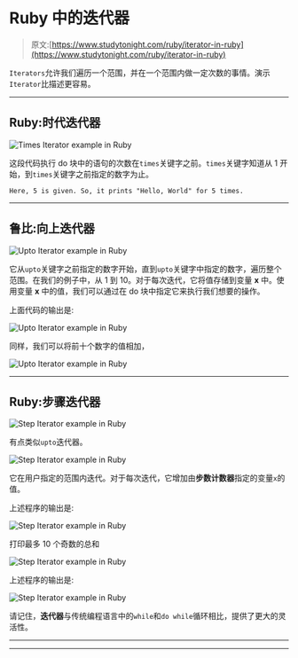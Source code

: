 # Ruby 中的迭代器

> 原文:[https://www.studytonight.com/ruby/iterator-in-ruby](https://www.studytonight.com/ruby/iterator-in-ruby)

`Iterators`允许我们遍历一个范围，并在一个范围内做一定次数的事情。演示`Iterator`比描述更容易。

* * *

## Ruby:时代迭代器

![Times Iterator example in Ruby](../Images/7b6a4561152e69a1e303e884efade02e.png)

这段代码执行 do 块中的语句的次数在`times`关键字之前。`times`关键字知道从 1 开始，到`times`关键字之前指定的数字为止。

```
Here, 5 is given. So, it prints "Hello, World" for 5 times.
```

* * *

## 鲁比:向上迭代器

![Upto Iterator example in Ruby](../Images/2cbc5dec672d2b47aa8642cc81e7d245.png)

它从`upto`关键字之前指定的数字开始，直到`upto`关键字中指定的数字，遍历整个范围。在我们的例子中，从 1 到 10。对于每次迭代，它将值存储到变量 **x** 中。使用变量 **x** 中的值，我们可以通过在 do 块中指定它来执行我们想要的操作。

上面代码的输出是:

![Upto Iterator example in Ruby](../Images/f1181e2ca6d49dc45fbeb64c67a303ee.png)

同样，我们可以将前十个数字的值相加，

![Upto Iterator example in Ruby](../Images/58cbb831e81a9db8e90717cc2866343b.png)

* * *

## Ruby:步骤迭代器

![Step Iterator example in Ruby](../Images/4fb474a3900b48f849787e655ec20f6d.png)

有点类似`upto`迭代器。

![Step Iterator example in Ruby](../Images/9d31f3dae92d7fc191e5195a395b71f3.png)

它在用户指定的范围内迭代。对于每次迭代，它增加由**步数计数器**指定的变量`x`的值。

上述程序的输出是:

![Step Iterator example in Ruby](../Images/37c51b87f933e933fefd208357120d3e.png)

打印最多 10 个奇数的总和

![Step Iterator example in Ruby](../Images/161e55de9f82251829b1c815128d7637.png)

上述程序的输出是:

![Step Iterator example in Ruby](../Images/4b8ec49309d92a031b0dd1194647a904.png)

请记住，**迭代器**与传统编程语言中的`while`和`do while`循环相比，提供了更大的灵活性。

* * *

* * *